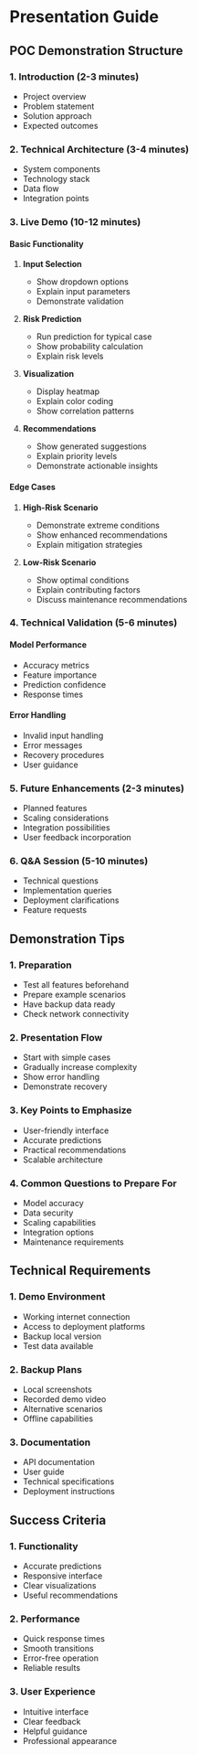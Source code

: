# Presentation Guide

## POC Demonstration Structure

### 1. Introduction (2-3 minutes)
- Project overview
- Problem statement
- Solution approach
- Expected outcomes

### 2. Technical Architecture (3-4 minutes)
- System components
- Technology stack
- Data flow
- Integration points

### 3. Live Demo (10-12 minutes)

#### Basic Functionality
1. **Input Selection**
   - Show dropdown options
   - Explain input parameters
   - Demonstrate validation

2. **Risk Prediction**
   - Run prediction for typical case
   - Show probability calculation
   - Explain risk levels

3. **Visualization**
   - Display heatmap
   - Explain color coding
   - Show correlation patterns

4. **Recommendations**
   - Show generated suggestions
   - Explain priority levels
   - Demonstrate actionable insights

#### Edge Cases
1. **High-Risk Scenario**
   - Demonstrate extreme conditions
   - Show enhanced recommendations
   - Explain mitigation strategies

2. **Low-Risk Scenario**
   - Show optimal conditions
   - Explain contributing factors
   - Discuss maintenance recommendations

### 4. Technical Validation (5-6 minutes)

#### Model Performance
- Accuracy metrics
- Feature importance
- Prediction confidence
- Response times

#### Error Handling
- Invalid input handling
- Error messages
- Recovery procedures
- User guidance

### 5. Future Enhancements (2-3 minutes)
- Planned features
- Scaling considerations
- Integration possibilities
- User feedback incorporation

### 6. Q&A Session (5-10 minutes)
- Technical questions
- Implementation queries
- Deployment clarifications
- Feature requests

## Demonstration Tips

### 1. Preparation
- Test all features beforehand
- Prepare example scenarios
- Have backup data ready
- Check network connectivity

### 2. Presentation Flow
- Start with simple cases
- Gradually increase complexity
- Show error handling
- Demonstrate recovery

### 3. Key Points to Emphasize
- User-friendly interface
- Accurate predictions
- Practical recommendations
- Scalable architecture

### 4. Common Questions to Prepare For
- Model accuracy
- Data security
- Scaling capabilities
- Integration options
- Maintenance requirements

## Technical Requirements

### 1. Demo Environment
- Working internet connection
- Access to deployment platforms
- Backup local version
- Test data available

### 2. Backup Plans
- Local screenshots
- Recorded demo video
- Alternative scenarios
- Offline capabilities

### 3. Documentation
- API documentation
- User guide
- Technical specifications
- Deployment instructions

## Success Criteria

### 1. Functionality
- Accurate predictions
- Responsive interface
- Clear visualizations
- Useful recommendations

### 2. Performance
- Quick response times
- Smooth transitions
- Error-free operation
- Reliable results

### 3. User Experience
- Intuitive interface
- Clear feedback
- Helpful guidance
- Professional appearance 